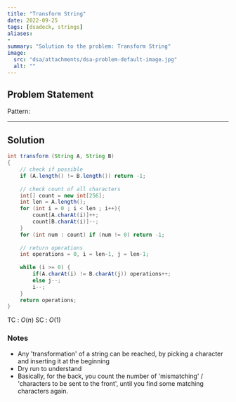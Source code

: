 ```yaml
---
title: "Transform String"
date: 2022-09-25
tags: [dsadeck, strings]
aliases:
- 
summary: "Solution to the problem: Transform String"
image:
  src: "dsa/attachments/dsa-problem-default-image.jpg"
  alt: ""
---
```


## Problem Statement


Pattern: 

---

## Solution
``` java
int transform (String A, String B)
{
	// check if possible
	if (A.length() != B.length()) return -1;
	
	// check count of all characters
	int[] count = new int[256];
	int len = A.length();
	for (int i = 0 ; i < len ; i++){
		count[A.charAt(i)]++;
		count[B.charAt(i)]--;
	}
	for (int num : count) if (num != 0) return -1;
	
	// return operations
	int operations = 0, i = len-1, j = len-1;
	
	while (i >= 0) {
		if(A.charAt(i) != B.charAt(j)) operations++;
		else j--;
		i--;
	}
	return operations;
}
```
TC : $O(n)$
SC : $O(1)$

### Notes
- Any 'transformation' of a string can be reached, by picking a character and inserting it at the beginning
- Dry run to understand
- Basically, for the back, you count the number of 'mismatching' / 'characters to be sent to the front', until you find some matching characters again.





